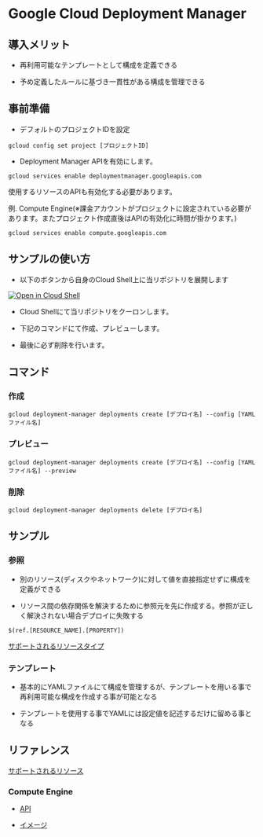 # Google Cloud Deployment Manager

## 導入メリット

- 再利用可能なテンプレートとして構成を定義できる

- 予め定義したルールに基づき一貫性がある構成を管理できる

## 事前準備

- デフォルトのプロジェクトIDを設定

```
gcloud config set project [プロジェクトID]
```
- Deployment Manager APIを有効にします。

```
gcloud services enable deploymentmanager.googleapis.com
```

使用するリソースのAPIも有効化する必要があります。

例. Compute Engine(※課金アカウントがプロジェクトに設定されている必要があります。またプロジェクト作成直後はAPIの有効化に時間が掛かります。)

```
gcloud services enable compute.googleapis.com
```

## サンプルの使い方

- 以下のボタンから自身のCloud Shell上に当リポジトリを展開します

[![Open in Cloud Shell](http://gstatic.com/cloudssh/images/open-btn.svg)](https://console.cloud.google.com/cloudshell/editor?cloudshell_git_repo=https%3A%2F%2Fgithub.com%2Fuse200371%2Fcdm-training.git&cloudshell_tutorial=walkthroughtutorial.md)

- Cloud Shellにて当リポジトリをクーロンします。

- 下記のコマンドにて作成、プレビューします。

- 最後に必ず削除を行います。

## コマンド

### 作成

```
gcloud deployment-manager deployments create [デプロイ名] --config [YAMLファイル名]
```

### プレビュー

```
gcloud deployment-manager deployments create [デプロイ名] --config [YAMLファイル名] --preview
```

### 削除

```
gcloud deployment-manager deployments delete [デプロイ名]
```

## サンプル

### 参照

- 別のリソース(ディスクやネットワーク)に対して値を直接指定せずに構成を定義ができる

- リソース間の依存関係を解決するために参照元を先に作成する。参照が正しく解決されない場合デプロイに失敗する

```
$(ref.[RESOURCE_NAME].[PROPERTY])
```

[サポートされるリソースタイプ](https://cloud.google.com/deployment-manager/docs/configuration/supported-resource-types?hl=ja)

### テンプレート

- 基本的にYAMLファイルにて構成を管理するが、テンプレートを用いる事で再利用可能な構成を作成する事が可能となる

- テンプレートを使用する事でYAMLには設定値を記述するだけに留める事となる

## リファレンス

[サポートされるリソース](https://cloud.google.com/deployment-manager/docs/configuration/supported-resource-types?hl=ja)

### Compute Engine 

- [API](https://cloud.google.com/compute/docs/reference/rest/v1/instances?hl=ja)

- [イメージ](https://cloud.google.com/compute/docs/images?hl=ja)